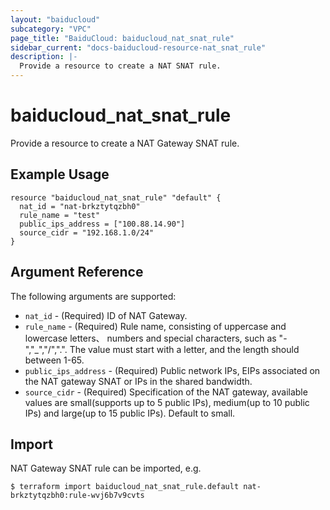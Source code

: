 ```yaml
---
layout: "baiducloud"
subcategory: "VPC"
page_title: "BaiduCloud: baiducloud_nat_snat_rule"
sidebar_current: "docs-baiducloud-resource-nat_snat_rule"
description: |-
  Provide a resource to create a NAT SNAT rule.
---
```


# baiducloud_nat_snat_rule

Provide a resource to create a NAT Gateway SNAT rule.

## Example Usage

```hcl
resource "baiducloud_nat_snat_rule" "default" {
  nat_id = "nat-brkztytqzbh0"
  rule_name = "test"
  public_ips_address = ["100.88.14.90"]
  source_cidr = "192.168.1.0/24"
}
```

## Argument Reference

The following arguments are supported:

* `nat_id` - (Required) ID of NAT Gateway.
* `rule_name` - (Required) Rule name, consisting of uppercase and lowercase letters、 numbers and special characters, such as "-","_","/",".". The value must start with a letter, and the length should between 1-65.
* `public_ips_address` - (Required) Public network IPs, EIPs associated on the NAT gateway SNAT or IPs in the shared bandwidth.
* `source_cidr` - (Required) Specification of the NAT gateway, available values are small(supports up to 5 public IPs), medium(up to 10 public IPs) and large(up to 15 public IPs). Default to small.


## Import

NAT Gateway SNAT rule can be imported, e.g.

```hcl
$ terraform import baiducloud_nat_snat_rule.default nat-brkztytqzbh0:rule-wvj6b7v9cvts
```


